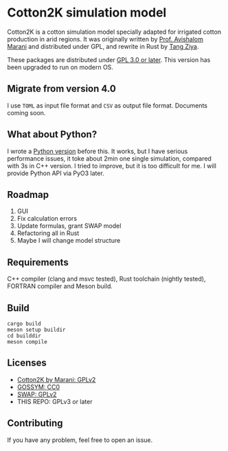 # Cotton2K simulation model

Cotton2K is a cotton simulation model specially adapted for irrigated cotton production in arid regions.
It was originally written by [Prof. Avishalom Marani][marani] and distributed under GPL, and rewrite in Rust by [Tang Ziya][tang].

These packages are distributed under [GPL 3.0 or later](https://www.gnu.org/licenses/gpl-3.0.en.html). This version has been upgraded to run on modern OS.

## Migrate from version 4.0

I use `TOML` as input file format and `CSV` as output file format. Documents coming soon.

## What about Python?

I wrote a [Python version](https://github.com/tcztzy/cotton2k-core) before this. It works, but I have serious performance issues, it toke about 2min one single simulation, compared with 3s in C++ version. I tried to improve, but it is too difficult for me.
I will provide Python API via PyO3 later.

## Roadmap

1. GUI
2. Fix calculation errors
3. Update formulas, grant SWAP model
4. Refactoring all in Rust
4. Maybe I will change model structure

## Requirements

C++ compiler (clang and msvc tested), Rust toolchain (nightly tested), FORTRAN compiler and Meson build.

## Build

```
cargo build
meson setup buildir
cd builddir
meson compile
```

## Licenses

* [Cotton2K by Marani: GPLv2](https://plantscience.agri.huji.ac.il/avishalom-marani/cotton2k_source)
* [GOSSYM: CC0](https://data.nal.usda.gov/dataset/gossym)
* [SWAP: GPLv2](https://www.swap.alterra.nl/DownloadRecent/swap4.0.1/Swap4.0.1.htm)
* THIS REPO: GPLv3 or later

## Contributing

If you have any problem, feel free to open an issue.

[marani]: https://plantscience.agri.huji.ac.il/avishalom-marani
[tang]: https://github.com/tcztzy
